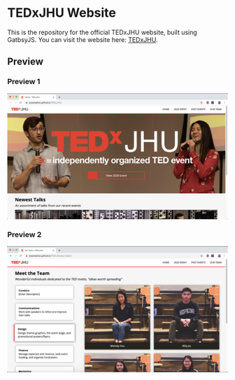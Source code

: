 # TEDxJHU Website

This is the repository for the official TEDxJHU website, built using GatbsyJS. You can visit the website here: [TEDxJHU](https://arpansahoo.github.io/TEDxJHU/).

## Preview
### Preview 1
![](/preview_1.png)

### Preview 2
![](/preview_2.png)

